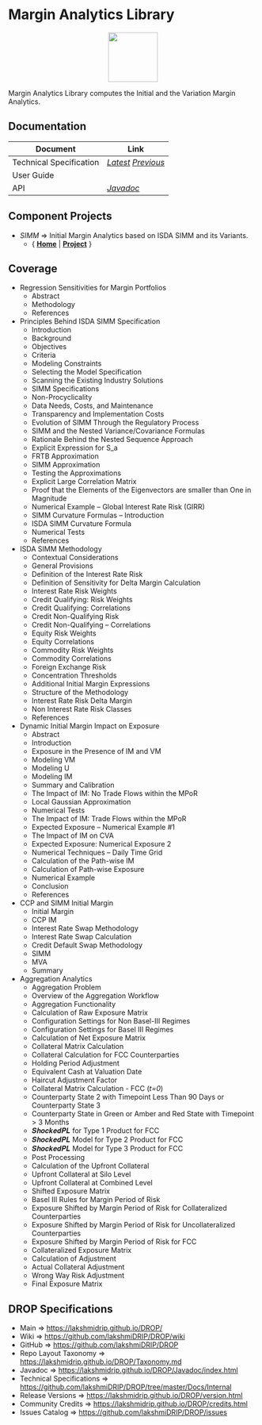 ﻿
# Margin Analytics Library


<p align="center"><img src="https://github.com/lakshmiDRIP/DROP/blob/master/DRIP_Logo.gif?raw=true" width="100"></p>

Margin Analytics Library computes the Initial and the Variation Margin Analytics.


## Documentation

 |        Document         | Link |
 |-------------------------|------|
 | Technical Specification | [*Latest*](https://github.com/lakshmiDRIP/DROP/blob/master/Docs/Internal/MarginAnalytics/MarginAnalytics_v5.42.pdf) [*Previous*](https://github.com/lakshmiDRIP/DROP/blob/master/Docs/Internal/MarginAnalytics) |
 | User Guide              |  |
 | API                     | [*Javadoc*](https://lakshmidrip.github.io/DROP/Javadoc/index.html)|


## Component Projects

 * *SIMM* => Initial Margin Analytics based on ISDA SIMM and its Variants.
	* { [**Home**](https://github.com/lakshmiDRIP/DROP/tree/master/src/main/java/org/drip/simm/README.md) | 
	[**Project**](https://github.com/lakshmiDRIP/DROP/issues?q=is%3Aopen+is%3Aissue+label%3Asimm) }


## Coverage

 * Regression Sensitivities for Margin Portfolios
	* Abstract
	* Methodology
	* References
 * Principles Behind ISDA SIMM Specification
	* Introduction
	* Background
	* Objectives
	* Criteria
	* Modeling Constraints
	* Selecting the Model Specification
	* Scanning the Existing Industry Solutions
	* SIMM Specifications
	* Non-Procyclicality
	* Data Needs, Costs, and Maintenance
	* Transparency and Implementation Costs
	* Evolution of SIMM Through the Regulatory Process
	* SIMM and the Nested Variance/Covariance Formulas
	* Rationale Behind the Nested Sequence Approach
	* Explicit Expression for S_a
	* FRTB Approximation
	* SIMM Approximation
	* Testing the Approximations
	* Explicit Large Correlation Matrix
	* Proof that the Elements of the Eigenvectors are smaller than One in Magnitude
	* Numerical Example – Global Interest Rate Risk (GIRR)
	* SIMM Curvature Formulas – Introduction
	* ISDA SIMM Curvature Formula
	* Numerical Tests
	* References
 * ISDA SIMM Methodology
	* Contextual Considerations
	* General Provisions
	* Definition of the Interest Rate Risk
	* Definition of Sensitivity for Delta Margin Calculation
	* Interest Rate Risk Weights
	* Credit Qualifying: Risk Weights
	* Credit Qualifying: Correlations
	* Credit Non-Qualifying Risk
	* Credit Non-Qualifying – Correlations
	* Equity Risk Weights
	* Equity Correlations
	* Commodity Risk Weights
	* Commodity Correlations
	* Foreign Exchange Risk
	* Concentration Thresholds
	* Additional Initial Margin Expressions
	* Structure of the Methodology
	* Interest Rate Risk Delta Margin
	* Non Interest Rate Risk Classes
	* References
 * Dynamic Initial Margin Impact on Exposure
	* Abstract
	* Introduction
	* Exposure in the Presence of IM and VM
	* Modeling VM
	* Modeling U
	* Modeling IM
	* Summary and Calibration
	* The Impact of IM: No Trade Flows within the MPoR
	* Local Gaussian Approximation
	* Numerical Tests
	* The Impact of IM: Trade Flows within the MPoR
	* Expected Exposure – Numerical Example #1
	* The Impact of IM on CVA
	* Expected Exposure: Numerical Exposure 2
	* Numerical Techniques – Daily Time Grid
	* Calculation of the Path-wise IM
	* Calculation of Path-wise Exposure
	* Numerical Example
	* Conclusion
	* References
 * CCP and SIMM Initial Margin
	* Initial Margin
	* CCP IM
	* Interest Rate Swap Methodology
	* Interest Rate Swap Calculation
	* Credit Default Swap Methodology
	* SIMM
	* MVA
	* Summary
 * Aggregation Analytics
	* Aggregation Problem
	* Overview of the Aggregation Workflow
	* Aggregation Functionality
	* Calculation of Raw Exposure Matrix
	* Configuration Settings for Non Basel-III Regimes
	* Configuration Settings for Basel III Regimes
	* Calculation of Net Exposure Matrix
	* Collateral Matrix Calculation
	* Collateral Calculation for FCC Counterparties
	* Holding Period Adjustment
	* Equivalent Cash at Valuation Date
	* Haircut Adjustment Factor
	* Collateral Matrix Calculation - FCC (<i>t=0</i>)
	* Counterparty State 2 with Timepoint Less Than 90 Days or Counterparty State 3
	* Counterparty State in Green or Amber and Red State with Timepoint > 3 Months
	* 𝑺𝒉𝒐𝒄𝒌𝒆𝒅𝑷𝑳 for Type 1 Product for FCC
	* 𝑺𝒉𝒐𝒄𝒌𝒆𝒅𝑷𝑳 Model for Type 2 Product for FCC
	* 𝑺𝒉𝒐𝒄𝒌𝒆𝒅𝑷𝑳 Model for Type 3 Product for FCC
	* Post Processing
	* Calculation of the Upfront Collateral
	* Upfront Collateral at Silo Level
	* Upfront Collateral at Combined Level
	* Shifted Exposure Matrix
	* Basel III Rules for Margin Period of Risk
	* Exposure Shifted by Margin Period of Risk for Collateralized Counterparties
	* Exposure Shifted by Margin Period of Risk for Uncollateralized Counterparties
	* Exposure Shifted by Margin Period of Risk for FCC
	* Collateralized Exposure Matrix
	* Calculation of Adjustment
	* Actual Collateral Adjustment
	* Wrong Way Risk Adjustment
	* Final Exposure Matrix


## DROP Specifications

 * Main                     => https://lakshmidrip.github.io/DROP/
 * Wiki                     => https://github.com/lakshmiDRIP/DROP/wiki
 * GitHub                   => https://github.com/lakshmiDRIP/DROP
 * Repo Layout Taxonomy     => https://lakshmidrip.github.io/DROP/Taxonomy.md
 * Javadoc                  => https://lakshmidrip.github.io/DROP/Javadoc/index.html
 * Technical Specifications => https://github.com/lakshmiDRIP/DROP/tree/master/Docs/Internal
 * Release Versions         => https://lakshmidrip.github.io/DROP/version.html
 * Community Credits        => https://lakshmidrip.github.io/DROP/credits.html
 * Issues Catalog           => https://github.com/lakshmiDRIP/DROP/issues
